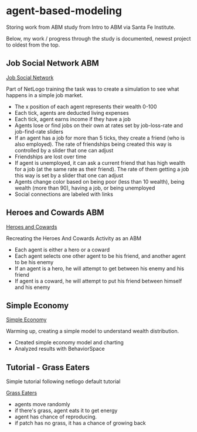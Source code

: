 # agent-based-modeling
Storing work from ABM study from Intro to ABM via Santa Fe Institute.

Below, my work / progress through the study is documented, newest project to oldest from the top.


## Job Social Network ABM

[Job Social Network ](./job-social-network/job-social-network.jpg)

Part of NetLogo training the task was to create a simulation to see what happens in a simple job market.

* The x position of each agent represents their wealth 0-100
* Each tick, agents are deducted living expenses
* Each tick, agent earns income if they have a job
* Agents lose or find jobs on their own at rates set by job-loss-rate and job-find-rate sliders
* If an agent has a job for more than 5 ticks, they create a friend (who is also employed). The rate of friendships being created this way is controlled by a slider that one can adjust
* Friendships are lost over time
* If agent is unemployed, it can ask a current friend that has high wealth for a job (at the same rate as their friend). The rate of them getting a job this way is set by a slider that one can adjust
* Agents change color based on being poor (less than 10 wealth), being wealth (more than 90), having a job, or being unemployed
* Social connections are labeled with links


## Heroes and Cowards ABM

[Heroes and Cowards ](./heroes-cowards/heroes-cowards.png)

Recreating the Heroes And Cowards Activity as an ABM

* Each agent is either a hero or a coward
* Each agent selects one other agent to be his friend, and another agent to be his enemy
* If an agent is a hero, he will attempt to get between his enemy and his friend
* If agent is a coward, he will attempt to put his friend between himself and his enemy


## Simple Economy

[Simple Economy](./simple-economy/simple-economy.png)

Warming up, creating a simple model to understand wealth distribution.

* Created simple economy model and charting
* Analyzed results with BehaviorSpace



## Tutorial - Grass Eaters

Simple tutorial following netlogo default tutorial

[Grass Eaters](./grass-eaters/grass-eaters.png)

* agents move randomly
* if there's grass, agent eats it to get energy
* agent has chance of reproducing.
* if patch has no grass, it has a chance of growing back
